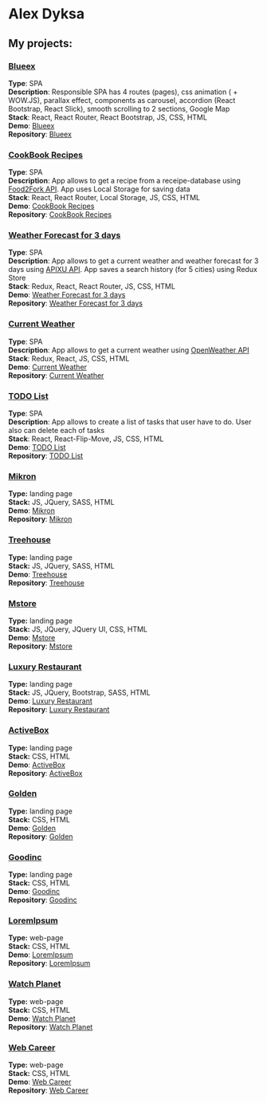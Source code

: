 # Alex Dyksa
## My projects:

### [Blueex](https://odyksa.github.io/blueex) ###  
**Type**: SPA  
**Description**: Responsible SPA has 4 routes (pages), css animation ( + WOW.JS), parallax effect, components as carousel, accordion (React Bootstrap, React Slick), smooth scrolling to 2 sections, Google Map    
**Stack**: React, React Router, React Bootstrap, JS, CSS, HTML  
**Demo**: [Blueex](https://odyksa.github.io/blueex)      
**Repository**: [Blueex](https://github.com/odyksa/Blueex)   

### [CookBook Recipes](https://odyksa.github.io/cookbook) ###  
**Type**: SPA  
**Description**: App allows to get a recipe from a receipe-database using [Food2Fork API](https://www.food2fork.com/about/api). App uses Local Storage for saving data  
**Stack**: React, React Router, Local Storage, JS, CSS, HTML  
**Demo**: [CookBook Recipes](https://odyksa.github.io/cookbook)  
**Repository**: [CookBook Recipes](https://github.com/odyksa/CookBook)   


### [Weather Forecast for 3 days](https://odyksa.github.io/weather-forecast) ###  
**Type**: SPA  
**Description**: App allows to get a current weather and weather forecast for 3 days using [APIXU API](https://www.apixu.com/api.aspx). App saves a search history (for 5 cities) using Redux Store   
**Stack**: Redux, React, React Router, JS, CSS, HTML   
**Demo**: [Weather Forecast for 3 days](https://odyksa.github.io/weather-forecast)   
**Repository**: [Weather Forecast for 3 days](https://github.com/odyksa/Weather-Forecast-v2)   

### [Current Weather](https://odyksa.github.io/current_weather)  ###  
**Type**: SPA  
**Description**: App allows to get a current weather using [OpenWeather API](https://openweathermap.org/api)  
**Stack**: Redux, React, JS, CSS, HTML   
**Demo**: [Current Weather](https://odyksa.github.io/current_weather)  
**Repository**: [Current Weather](https://github.com/odyksa/Weather-Forecast)   

### [TODO List](https://odyksa.github.io/todo_list)  ###  
**Type**: SPA  
**Description**: App allows to create a list of tasks that user have to do. User also can delete each of tasks   
**Stack**: React, React-Flip-Move, JS, CSS, HTML   
**Demo**: [TODO List](https://odyksa.github.io/todo_list)   
**Repository**: [TODO List](https://github.com/odyksa/TodoList)   

### [Mikron](https://odyksa.github.io/mikron)  ###   
**Type:** landing page   
**Stack:** JS, JQuery, SASS, HTML   
**Demo**: [Mikron](https://odyksa.github.io/mikron)  
**Repository**: [Mikron](https://github.com/odyksa/Mikron)   

### [Treehouse](https://odyksa.github.io/treehouse)  ###   
**Type:** landing page   
**Stack:** JS, JQuery, SASS, HTML   
**Demo**: [Treehouse](https://odyksa.github.io/treehouse)   
**Repository**: [Treehouse](https://github.com/odyksa/Treehouse)   

### [Mstore](https://odyksa.github.io/mstore)  ###   
**Type:** landing page   
**Stack:** JS, JQuery, JQuery UI, CSS, HTML   
**Demo**: [Mstore](https://odyksa.github.io/mstore)  
**Repository**: [Mstore](https://github.com/odyksa/MStore)   

### [Luxury Restaurant](https://odyksa.github.io/luxury_restaurant)  ###   
**Type:** landing page   
**Stack:** JS, JQuery, Bootstrap, SASS, HTML   
**Demo**: [Luxury Restaurant](https://odyksa.github.io/luxury_restaurant)   
**Repository**: [Luxury Restaurant](https://github.com/odyksa/Luxury-restaurant)   

### [ActiveBox](https://odyksa.github.io/activebox)  ###   
**Type:** landing page   
**Stack:** CSS, HTML    
**Demo**: [ActiveBox](https://odyksa.github.io/activebox)   
**Repository**: [ActiveBox](https://github.com/odyksa/Activebox)   

### [Golden](https://odyksa.github.io/golden)  ###   
**Type:** landing page  
**Stack:** CSS, HTML    
**Demo**: [Golden](https://odyksa.github.io/golden)   
**Repository**: [Golden](https://github.com/odyksa/Golden)   

### [Goodinc](https://odyksa.github.io/goodinc)  ###   
**Type:** landing page   
**Stack:** CSS, HTML   
**Demo**: [Goodinc](https://odyksa.github.io/goodinc)   
**Repository**: [Goodinc](https://github.com/odyksa/Goodinc)   

### [LoremIpsum](https://odyksa.github.io/lorem_ipsum)  ###   
**Type:** web-page  
**Stack:** CSS, HTML   
**Demo**: [LoremIpsum](https://odyksa.github.io/lorem_ipsum)   
**Repository**: [LoremIpsum](https://github.com/odyksa/LoremIpsum)   

### [Watch Planet](https://odyksa.github.io/watch_planet)  ###   
**Type:** web-page  
**Stack:** CSS, HTML   
**Demo**: [Watch Planet](https://odyksa.github.io/watch_planet)  
**Repository**: [Watch Planet](https://github.com/odyksa/WatchPlanet)   

### [Web Career](https://odyksa.github.io/webcareer)  ###   
**Type:** web-page  
**Stack:** CSS, HTML   
**Demo**: [Web Career](https://odyksa.github.io/webcareer)  
**Repository**: [Web Career](https://github.com/odyksa/Webcareer)

